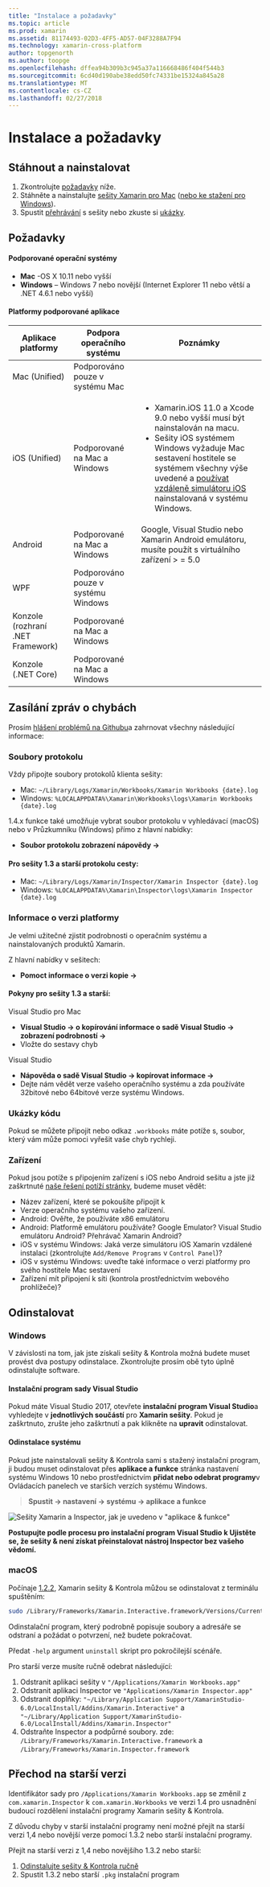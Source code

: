 ```yaml
---
title: "Instalace a požadavky"
ms.topic: article
ms.prod: xamarin
ms.assetid: 81174493-02D3-4FF5-AD57-04F3288A7F94
ms.technology: xamarin-cross-platform
author: topgenorth
ms.author: toopge
ms.openlocfilehash: dffea94b309b3c945a37a116668486f404f544b3
ms.sourcegitcommit: 6cd40d190abe38edd50fc74331be15324a845a28
ms.translationtype: MT
ms.contentlocale: cs-CZ
ms.lasthandoff: 02/27/2018
---
```

# <a name="installation-and-requirements"></a>Instalace a požadavky

<script> var inspectorOnLoad = (funkce) {var primaryTextBase = "Xamarin sešity pro;" var secondaryTextBase = "nebo stáhnout pro"; var inspectorDownloadUrlMac = "https://dl.xamarin.com/interactive/XamarinInteractive.pkg"; var inspectorDownloadUrlWin = " https://DL.xamarin.com/Interactive/XamarinInteractive.msi";

  var aPrimary = document.getElementById("inspector-download-primary"); var aSecondary = document.getElementById("inspector-download-secondary");

  var aMac = aPrimary; var aWin = aSecondary; var macTextBase = primaryTextBase; var winTextBase = secondaryTextBase;

  Pokud (/win/i.test(navigator.platform.toLowerCase())) {aMac = aSecondary; aWin = aPrimary; macTextBase = secondaryTextBase; winTextBase = primaryTextBase;}

  aMac.href = inspectorDownloadUrlMac; aMac.text = macTextBase + " Mac"; aWin.href = inspectorDownloadUrlWin; aWin.text = winTextBase + " Windows"; };

document.addEventListener ("DOMContentLoaded", inspectorOnLoad);
</script>

<a name="install" />

## <a name="download-and-install"></a>Stáhnout a nainstalovat

<ol>
  <li>Zkontrolujte <a href="#Requirements"> požadavky</a> níže.</li>
  <li>Stáhněte a nainstalujte <a href="https://dl.xamarin.com/interactive/XamarinInteractive.pkg" id="inspector-download-primary">sešity Xamarin pro Mac</a> (<a href="https://dl.xamarin.com/interactive/XamarinInteractive.msi" id="inspector-download-secondary">nebo ke stažení pro Windows</a>).
  </li>
  <li>Spustit <a href="~/tools/workbooks/workbook.md"> přehrávání</a> s sešity nebo zkuste si <a href="https://developer.xamarin.com/workbooks/">ukázky</a>.
    </li>
</ol>

## <a name="requirements"></a>Požadavky

#### <a name="supported-operating-systems"></a>Podporované operační systémy

- **Mac** -OS X 10.11 nebo vyšší
- **Windows** – Windows 7 nebo novější (Internet Explorer 11 nebo větší a .NET 4.6.1 nebo vyšší)

#### <a name="supported-app-platforms"></a>Platformy podporované aplikace

<table>
<thead>
  <tr>
    <th>Aplikace platformy</th>
    <th>Podpora operačního systému</th>
    <th>Poznámky</th>
  </tr>
</thead>
<tbody>
  <tr>
    <td>Mac (Unified)</td>
    <td>Podporováno pouze v systému Mac</td>
    <td/>
  </tr>
  <tr>
    <td>iOS (Unified)</td>
    <td>Podporované na Mac a Windows</td>
    <td>
      <ul>
        <li>Xamarin.iOS 11.0 a Xcode 9.0 nebo vyšší musí být nainstalován na macu.</li>
        <li>Sešity iOS systémem Windows vyžaduje Mac sestavení hostitele se systémem všechny výše uvedené a <a href="~/tools/ios-simulator.md">používat vzdáleně simulátoru iOS</a> nainstalovaná v systému Windows.</li>
      </ul>
    </td>
  </tr>
  <tr>
    <td>Android</td>
    <td>Podporované na Mac a Windows</td>
    <td>Google, Visual Studio nebo Xamarin Android emulátoru, musíte použít s virtuálního zařízení > = 5.0</td>
  </tr>
  <tr>
    <td>WPF</td>
    <td>Podporováno pouze v systému Windows</td>
    <td/>
  </tr>
  <tr>
    <td>Konzole (rozhraní .NET Framework)</td>
    <td>Podporované na Mac a Windows</td>
    <td/>
  </tr>
  <tr>
    <td>Konzole (.NET Core)</td>
    <td>Podporované na Mac a Windows</td>
    <td/>
  </tr>
</tbody>
</table>

## <a name="reporting-bugs"></a>Zasílání zpráv o chybách

Prosím [hlášení problémů na Githubu][bugs]a zahrnovat všechny následující informace:

### <a name="log-files"></a>Soubory protokolu

Vždy připojte soubory protokolů klienta sešity:

- Mac: `~/Library/Logs/Xamarin/Workbooks/Xamarin Workbooks {date}.log`
- Windows: `%LOCALAPPDATA%\Xamarin\Workbooks\logs\Xamarin Workbooks {date}.log`

1.4.x funkce také umožňuje vybrat soubor protokolu v vyhledávací (macOS) nebo v Průzkumníku (Windows) přímo z hlavní nabídky:

- **Soubor protokolu zobrazení nápovědy →**

#### <a name="log-paths-for-workbooks-13-and-earlier"></a>Pro sešity 1.3 a starší protokolu cesty:

- Mac: `~/Library/Logs/Xamarin/Inspector/Xamarin Inspector {date}.log`
- Windows: `%LOCALAPPDATA%\Xamarin\Inspector\logs\Xamarin Inspector {date}.log`

### <a name="platform-version-information"></a>Informace o verzi platformy

Je velmi užitečné zjistit podrobnosti o operačním systému a nainstalovaných produktů Xamarin.

Z hlavní nabídky v sešitech:

* **Pomoct informace o verzi kopie →**

#### <a name="instructions-for-workbooks-13-and-earlier"></a>Pokyny pro sešity 1.3 a starší:

Visual Studio pro Mac

- **Visual Studio → o kopírování informace o sadě Visual Studio → zobrazení podrobností →**
- Vložte do sestavy chyb

Visual Studio

- **Nápověda o sadě Visual Studio → kopírovat informace →**
- Dejte nám vědět verze vašeho operačního systému a zda používáte 32bitové nebo 64bitové verze systému Windows.

### <a name="samples"></a>Ukázky kódu

Pokud se můžete připojit nebo odkaz `.workbooks` máte potíže s, soubor, který vám může pomoci vyřešit vaše chyb rychleji.

### <a name="devices"></a>Zařízení

Pokud jsou potíže s připojením zařízení s iOS nebo Android sešitu a jste již zaškrtnuté [naše řešení potíží stránky](~/tools/workbooks/troubleshooting/index.md), budeme muset vědět:

- Název zařízení, které se pokoušíte připojit k
- Verze operačního systému vašeho zařízení.
- Android: Ověřte, že používáte x86 emulátoru
- Android: Platformě emulátoru používáte? Google Emulator?
  Visual Studio emulátoru Android? Přehrávač Xamarin Android?
- iOS v systému Windows: Jaká verze simulátoru iOS Xamarin vzdálené instalaci (zkontrolujte `Add/Remove Programs` v `Control Panel`)?
- iOS v systému Windows: uveďte také informace o verzi platformy pro svého hostitele Mac sestavení
- Zařízení mít připojení k síti (kontrola prostřednictvím webového prohlížeče)?

[bugs]: https://github.com/Microsoft/workbooks/issues/new

## <a name="uninstall"></a>Odinstalovat

### <a name="windows"></a>Windows

V závislosti na tom, jak jste získali sešity & Kontrola možná budete muset provést dva postupy odinstalace. Zkontrolujte prosím obě tyto úplně odinstalujte software.

#### <a name="visual-studio-installer"></a>Instalační program sady Visual Studio

Pokud máte Visual Studio 2017, otevřete **instalační program Visual Studio**a vyhledejte v **jednotlivých součástí** pro **Xamarin sešity**. Pokud je zaškrtnuto, zrušte jeho zaškrtnutí a pak klikněte na **upravit** odinstalovat.

#### <a name="system-uninstall"></a>Odinstalace systému

Pokud jste nainstalovali sešity & Kontrola sami s stažený instalační program, ji budou muset odinstalovat přes **aplikace a funkce** stránka nastavení systému Windows 10 nebo prostřednictvím **přidat nebo odebrat programy**v Ovládacích panelech ve starších verzích systému Windows.

> **Spustit → nastavení → systému → aplikace a funkce**

![](install-images/windows-remove.png "Sešity Xamarin a Inspector, jak je uvedeno v &quot;aplikace &amp; funkce&quot;")

**Postupujte podle procesu pro instalační program Visual Studio k Ujistěte se, že sešity & není získat přeinstalovat nástroj Inspector bez vašeho vědomí.**

<a name="uninstall-macos" />

### <a name="macos"></a>macOS

Počínaje [1.2.2](https://developer.xamarin.com/releases/interactive/interactive-1.2/), Xamarin sešity & Kontrola můžou se odinstalovat z terminálu spuštěním:

```bash
sudo /Library/Frameworks/Xamarin.Interactive.framework/Versions/Current/uninstall
```

Odinstalační program, který podrobně popisuje soubory a adresáře se odstraní a požádat o potvrzení, než budete pokračovat.

Předat `-help` argument `uninstall` skript pro pokročilejší scénáře.

Pro starší verze musíte ručně odebrat následující:

1. Odstranit aplikaci sešity v `"/Applications/Xamarin Workbooks.app"`
2. Odstranit aplikaci Inspector ve `"Applications/Xamarin Inspector.app"`
2. Odstranit doplňky: `"~/Library/Application Support/XamarinStudio-6.0/LocalInstall/Addins/Xamarin.Interactive"` a `"~/Library/Application Support/XamarinStudio-6.0/LocalInstall/Addins/Xamarin.Inspector"`
3. Odstraňte Inspector a podpůrné soubory. zde: `/Library/Frameworks/Xamarin.Interactive.framework` a `/Library/Frameworks/Xamarin.Inspector.framework`

## <a name="downgrading"></a>Přechod na starší verzi

Identifikátor sady pro `/Applications/Xamarin Workbooks.app` se změnil z `com.xamarin.Inspector` k `com.xamarin.Workbooks` ve verzi 1.4 pro usnadnění budoucí rozdělení instalační programy Xamarin sešity & Kontrola.

Z důvodu chyby v starší instalační programy není možné přejít na starší verzi 1,4 nebo novější verze pomocí 1.3.2 nebo starší instalační programy.

Přejít na starší verzi z 1,4 nebo novějšího 1.3.2 nebo starší:

1. [Odinstalujte sešity & Kontrola ručně](#macOS)
2. Spustit 1.3.2 nebo starší `.pkg` instalační program